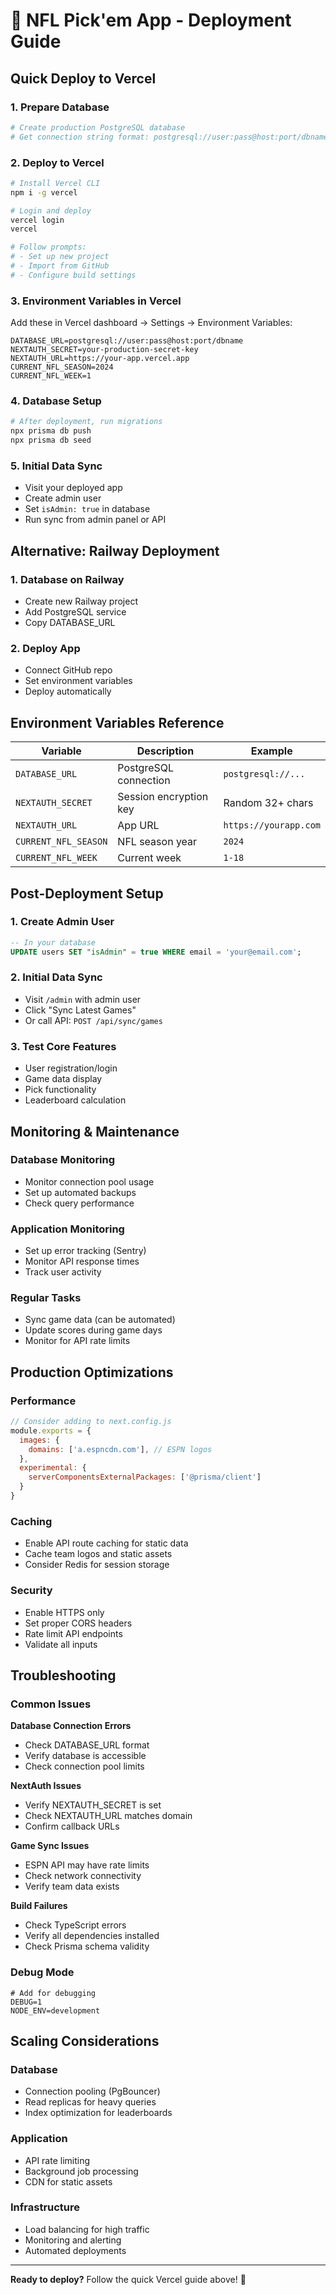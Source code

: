 # 🚀 NFL Pick'em App - Deployment Guide

## Quick Deploy to Vercel

### 1. Prepare Database
```bash
# Create production PostgreSQL database
# Get connection string format: postgresql://user:pass@host:port/dbname
```

### 2. Deploy to Vercel
```bash
# Install Vercel CLI
npm i -g vercel

# Login and deploy
vercel login
vercel

# Follow prompts:
# - Set up new project
# - Import from GitHub
# - Configure build settings
```

### 3. Environment Variables in Vercel
Add these in Vercel dashboard → Settings → Environment Variables:

```env
DATABASE_URL=postgresql://user:pass@host:port/dbname
NEXTAUTH_SECRET=your-production-secret-key
NEXTAUTH_URL=https://your-app.vercel.app
CURRENT_NFL_SEASON=2024
CURRENT_NFL_WEEK=1
```

### 4. Database Setup
```bash
# After deployment, run migrations
npx prisma db push
npx prisma db seed
```

### 5. Initial Data Sync
- Visit your deployed app
- Create admin user
- Set `isAdmin: true` in database
- Run sync from admin panel or API

## Alternative: Railway Deployment

### 1. Database on Railway
- Create new Railway project
- Add PostgreSQL service
- Copy DATABASE_URL

### 2. Deploy App
- Connect GitHub repo
- Set environment variables
- Deploy automatically

## Environment Variables Reference

| Variable | Description | Example |
|----------|-------------|---------|
| `DATABASE_URL` | PostgreSQL connection | `postgresql://...` |
| `NEXTAUTH_SECRET` | Session encryption key | Random 32+ chars |
| `NEXTAUTH_URL` | App URL | `https://yourapp.com` |
| `CURRENT_NFL_SEASON` | NFL season year | `2024` |
| `CURRENT_NFL_WEEK` | Current week | `1-18` |

## Post-Deployment Setup

### 1. Create Admin User
```sql
-- In your database
UPDATE users SET "isAdmin" = true WHERE email = 'your@email.com';
```

### 2. Initial Data Sync
- Visit `/admin` with admin user
- Click "Sync Latest Games"
- Or call API: `POST /api/sync/games`

### 3. Test Core Features
- User registration/login
- Game data display
- Pick functionality
- Leaderboard calculation

## Monitoring & Maintenance

### Database Monitoring
- Monitor connection pool usage
- Set up automated backups
- Check query performance

### Application Monitoring
- Set up error tracking (Sentry)
- Monitor API response times
- Track user activity

### Regular Tasks
- Sync game data (can be automated)
- Update scores during game days
- Monitor for API rate limits

## Production Optimizations

### Performance
```javascript
// Consider adding to next.config.js
module.exports = {
  images: {
    domains: ['a.espncdn.com'], // ESPN logos
  },
  experimental: {
    serverComponentsExternalPackages: ['@prisma/client']
  }
}
```

### Caching
- Enable API route caching for static data
- Cache team logos and static assets
- Consider Redis for session storage

### Security
- Enable HTTPS only
- Set proper CORS headers
- Rate limit API endpoints
- Validate all inputs

## Troubleshooting

### Common Issues

**Database Connection Errors**
- Check DATABASE_URL format
- Verify database is accessible
- Check connection pool limits

**NextAuth Issues**
- Verify NEXTAUTH_SECRET is set
- Check NEXTAUTH_URL matches domain
- Confirm callback URLs

**Game Sync Issues**
- ESPN API may have rate limits
- Check network connectivity
- Verify team data exists

**Build Failures**
- Check TypeScript errors
- Verify all dependencies installed
- Check Prisma schema validity

### Debug Mode
```env
# Add for debugging
DEBUG=1
NODE_ENV=development
```

## Scaling Considerations

### Database
- Connection pooling (PgBouncer)
- Read replicas for heavy queries
- Index optimization for leaderboards

### Application
- API rate limiting
- Background job processing
- CDN for static assets

### Infrastructure
- Load balancing for high traffic
- Monitoring and alerting
- Automated deployments

---

**Ready to deploy?** Follow the quick Vercel guide above! 🚀